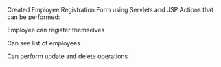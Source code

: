 Created Employee Registration Form using Servlets and JSP 
Actions that can be performed:

Employee can register themselves

Can see list of employees

Can perform update and delete operations
